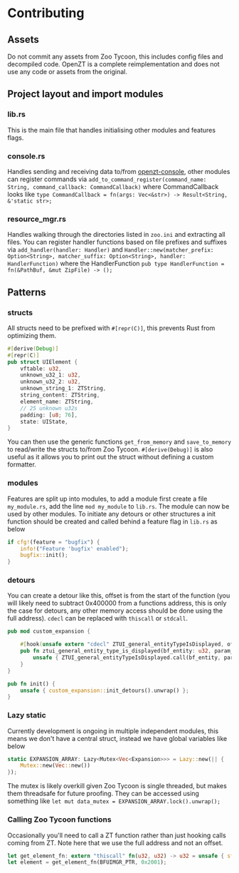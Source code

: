 # Contributing

## Assets

Do not commit any assets from Zoo Tycoon, this includes config files and decompiled code. OpenZT is a complete reimplementation and does not use any code or assets from the original.

## Project layout and import modules

### lib.rs
This is the main file that handles initialising other modules and features flags.

### console.rs
Handles sending and receiving data to/from [openzt-console](https://github.com/openztcc/openzt-console), other modules can register commands via `add_to_command_register(command_name: String, command_callback: CommandCallback)` where CommandCallback looks like `type CommandCallback = fn(args: Vec<&str>) -> Result<String, &'static str>;`

### resource_mgr.rs
Handles walking through the directories listed in `zoo.ini` and extracting all files. You can register handler functions based on file prefixes and suffixes via `add_handler(handler: Handler)` and `Handler::new(matcher_prefix: Option<String>, matcher_suffix: Option<String>, handler: HandlerFunction)` where the HandlerFunction `pub type HandlerFunction = fn(&PathBuf, &mut ZipFile) -> ();`

## Patterns

### structs

All structs need to be prefixed with `#[repr(C)]`, this prevents Rust from optimizing them.

```rust
#[derive(Debug)]
#[repr(C)]
pub struct UIElement {
    vftable: u32,
    unknown_u32_1: u32,
    unknown_u32_2: u32,
    unknown_string_1: ZTString,
    string_content: ZTString,
    element_name: ZTString,
    // 25 unknown u32s
    padding: [u8; 76],
    state: UIState,
}
```

You can then use the generic functions `get_from_memory` and `save_to_memory` to read/write the structs to/from Zoo Tycoon.
`#[derive(Debug)]` is also useful as it allows you to print out the struct without defining a custom formatter.

### modules
Features are split up into modules, to add a module first create a file `my_module.rs`, add the line `mod my_module` to `lib.rs`. The module can now be used by other modules. To initiate any detours or other structures a init function should be created and called behind a feature flag in `lib.rs` as below 

```rust
if cfg!(feature = "bugfix") {
    info!("Feature 'bugfix' enabled");
    bugfix::init();
}
```

### detours
You can create a detour like this, offset is from the start of the function (you will likely need to subtract 0x400000 from a functions address, this is only the case for detours, any other memory access should be done using the full address). `cdecl` can be replaced with `thiscall` or `stdcall`.

```rust
pub mod custom_expansion {

    #[hook(unsafe extern "cdecl" ZTUI_general_entityTypeIsDisplayed, offset=0x000e8cc8)]
    pub fn ztui_general_entity_type_is_displayed(bf_entity: u32, param_1: u32, param_2: u32) -> u8 {
        unsafe { ZTUI_general_entityTypeIsDisplayed.call(bf_entity, param_1, param_2) };  // This calls the original function
    }
}

pub fn init() {
    unsafe { custom_expansion::init_detours().unwrap() };
}
```


### Lazy static
Currently development is ongoing in multiple independent modules, this means we don't have a central struct, instead we have global variables like below

```rust
static EXPANSION_ARRAY: Lazy<Mutex<Vec<Expansion>>> = Lazy::new(|| {
    Mutex::new(Vec::new())
});
```
The mutex is likely overkill given Zoo Tycoon is single threaded, but makes them threadsafe for future proofing.
They can be accessed using something like `let mut data_mutex = EXPANSION_ARRAY.lock().unwrap();` 

### Calling Zoo Tycoon functions
Occasionally you'll need to call a ZT function rather than just hooking calls coming from ZT. Note here that we use the full address and not an offset.

```rust
let get_element_fn: extern "thiscall" fn(u32, u32) -> u32 = unsafe { std::mem::transmute(0x0040157d) };
let element = get_element_fn(BFUIMGR_PTR, 0x2001);
```